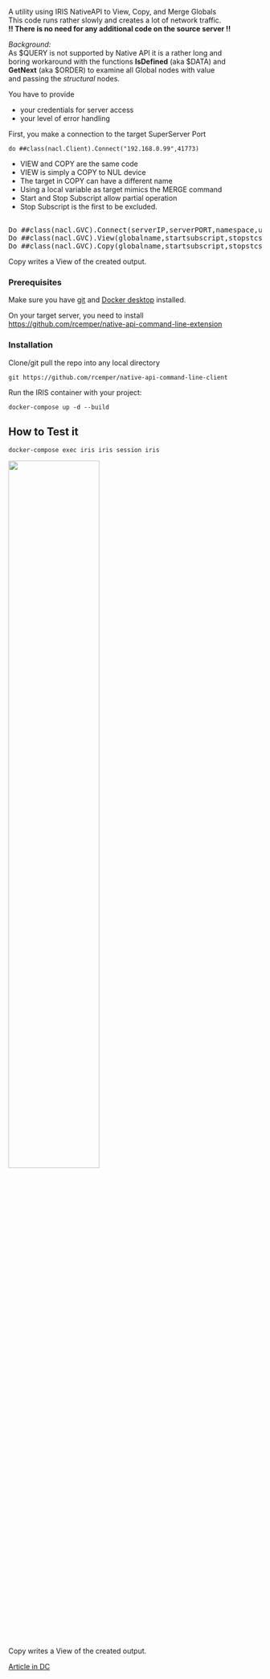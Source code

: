 A utility using IRIS NativeAPI to View, Copy, and Merge Globals     
This code runs rather slowly and creates a lot of network traffic.   
**!! There is no need for any additional code on the source server !!**   

*Background:*      
As $QUERY is not supported by Native API  it is a rather long and     
boring workaround with the functions **IsDefined** (aka $DATA) and       
**GetNext** (aka $ORDER) to examine all Global nodes with value   
and passing the *structural* nodes.     

You have to provide   
- your credentials for server access    
- your level of error handling   
    
First, you make a connection to the target SuperServer Port   
    
````   
do ##class(nacl.Client).Connect("192.168.0.99",41773)   
````    
- VIEW and COPY are the same code   
- VIEW is simply a COPY to NUL device    
- The target in COPY can have a different name   
- Using a local variable as target mimics the MERGE command    
- Start and Stop Subscript allow partial operation    
- Stop Subscript is the first to be excluded.    
<p><pre> 
Do ##class(nacl.GVC).Connect(serverIP,serverPORT,namespace,username,password)    
Do ##class(nacl.GVC).View(globalname,startsubscript,stopstcsript)    
Do ##class(nacl.GVC).Copy(globalname,startsubscript,stopstcsript,targetname)    
</pre></p>   

Copy writes a View of the created output.    

### Prerequisites
Make sure you have [git](https://git-scm.com/book/en/v2/Getting-Started-Installing-Git) and [Docker desktop](https://www.docker.com/products/docker-desktop) installed.    

On your target server, you need to install    
https://github.com/rcemper/native-api-command-line-extension    

### Installation   
Clone/git pull the repo into any local directory  

````    
git https://github.com/rcemper/native-api-command-line-client    
````    
   
Run the IRIS container with your project:   

````
docker-compose up -d --build    
````
## How to Test it    
````
docker-compose exec iris iris session iris
````
<img  width="60%" src="https://openexchange.intersystems.com/mp/img/packages/3321/screenshots/n7p6gzqzopv02zn0lqhcowu88.jpg">
   
Copy writes a View of the created output.       
  
[Article in DC](https://community.intersystems.com/post/remote-global-listing-using-nativeapi-objectscript-1)
  
        
